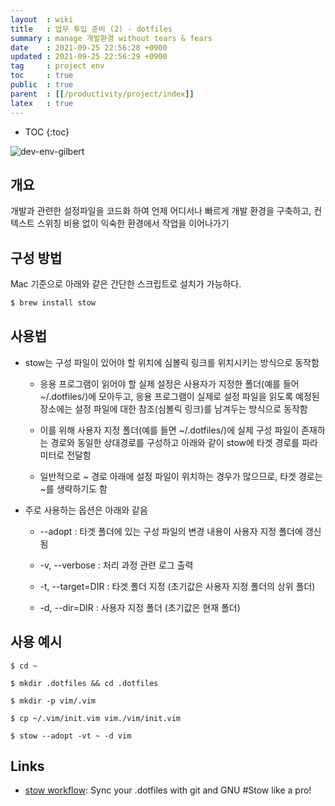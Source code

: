 ```yaml
---
layout  : wiki
title   : 업무 투입 준비 (2) - dotfiles
summary : manage 개발환경 without tears & fears
date    : 2021-09-25 22:56:28 +0900
updated : 2021-09-25 22:56:29 +0900
tag     : project env
toc     : true
public  : true
parent  : [[/productivity/project/index]]
latex   : true
---
```

* TOC
{:toc}

![dev-env-gilbert](https://user-images.githubusercontent.com/65143458/135712697-bcadb539-efba-4947-9939-81b7e81df66a.gif)

## 개요

개발과 관련한 설정파일을 코드화 하여 언제 어디서나 빠르게 개발 환경을 구축하고, 컨텍스트 스위칭 비용 없이 익숙한 환경에서 작업을 이어나가기


## 구성 방법

Mac 기준으로 아래와 같은 간단한 스크립트로 설치가 가능하다.

```bash
$ brew install stow
```

## 사용법

* stow는 구성 파일이 있어야 할 위치에 심볼릭 링크를 위치시키는 방식으로 동작함

  * 응용 프로그램이 읽어야 할 실제 설정은 사용자가 지정한 폴더(예를 들어 ~/.dotfiles/)에 모아두고, 응용 프로그램이 실제로 설정 파일을 읽도록 예정된 장소에는 설정 파일에 대한 참조(심볼릭 링크)를 남겨두는 방식으로 동작함

  * 이를 위해 사용자 지정 폴더(예를 들면 ~/.dotfiles/)에 실제 구성 파일이 존재하는 경로와 동일한 상대경로를 구성하고 아래와 같이 stow에 타겟 경로를 파라미터로 전달함 

  * 일반적으로 ~ 경로 아래에 설정 파일이 위치하는 경우가 많으므로, 타겟 경로는 ~를 생략하기도 함

* 주로 사용하는 옵션은 아래와 같음

  * --adopt : 타겟 폴더에 있는 구성 파일의 변경 내용이 사용자 지정 폴더에 갱신됨

  * -v, --verbose : 처리 과정 관련 로그 출력 

  * -t, --target=DIR : 타겟 폴더 지정 (초기값은 사용자 지정 폴더의 상위 폴더)

  * -d, --dir=DIR : 사용자 지정 폴더 (초기값은 현재 폴더)

## 사용 예시

```shell
$ cd ~

$ mkdir .dotfiles && cd .dotfiles

$ mkdir -p vim/.vim

$ cp ~/.vim/init.vim vim./vim/init.vim

$ stow --adopt -vt ~ -d vim
```


## Links

* [stow workflow](https://www.youtube.com/watch?v=CFzEuBGPPPg&t=2010s): Sync your .dotfiles with git and GNU #Stow like a pro!

